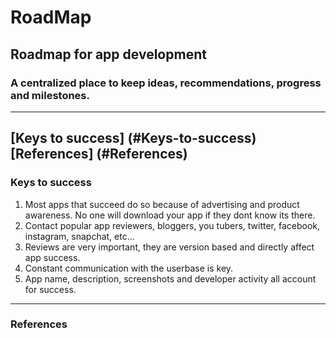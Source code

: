 # RoadMap
Roadmap for app development  
---  
### A centralized place to keep ideas, recommendations, progress and milestones.  
---  
[Keys to success] (#Keys-to-success)  
[References] (#References)
---  
### Keys to success
1.  Most apps that succeed do so because of advertising and product awareness. No one will download your app if they dont know its there.
2.  Contact popular app reviewers, bloggers, you tubers, twitter, facebook, instagram, snapchat, etc...  
3.  Reviews are very important, they are version based and directly affect app success.  
4.  Constant communication with the userbase is key.  
5.  App name, description, screenshots and developer activity all account for success.  
---  
### References
